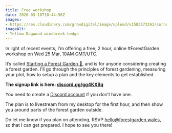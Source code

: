 ```yaml
---
title: Free workshop
date: 2020-03-18T10:44:56Z
images:
- https://res.cloudinary.com/growdigital/image/upload/v1583573262/cornus-15835731986744.jpg
imageAlt:
- Yellow Dogwood windbreak hedge
---
```


In light of recent events, I’m offering a free, 2 hour, online #ForestGarden workshop on Wed 25 Mar, [10AM GMT/UTC](https://www.timeanddate.com/worldclock/converter.html?iso=20200325T100000&p1=298). 

It’s called [Starting a Forest Garden 🌳](https://www.forestgarden.wales/talks/start), and is for anyone considering creating a forest garden. I’ll go through the principles of forest gardening, measuring your plot, how to setup a plan and the key elements to get established.

**The signup link is here: [discord.gg/gg4KXBq](https://discord.gg/gg4KXBq)**

You need to create a [Discord account](https://discordapp.com/register) if you don’t have one.

The plan is to livestream from my desktop for the first hour, and then show you around parts of the forest garden outside.

Do let me know if you plan on attending, RSVP <hello@forestgarden.wales>, so that I can get prepared. I hope to see you there! 
